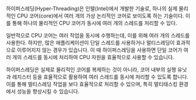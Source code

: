하이퍼스레딩(Hyper-Threading)은 인텔(Intel)에서 개발한 기술로, 하나의 실제 물리적인 CPU 코어(core)에서 여러 개의 가상 논리적인 코어로 보이도록 하는 기술이다. 이를 통해 하나의 물리적인 CPU 코어가 동시에 여러 개의 스레드를 처리할 수 있다.

일반적으로 CPU 코어는 여러 작업을 동시에 수행하는데, 이를 위해 여러 개의 스레드를 사용한다. 하지만, 많은 애플리케이션이 단일 스레드를 사용하거나 멀티스레딩이 효과적으로 이루어지지 않는 경우가 있습니다. 이 때 하이퍼스레딩을 사용하면 단일 코어가 여러 개의 스레드를 동시에 처리하여 CPU 자원을 효율적으로 사용할 수 있습니다.

하이퍼스레딩은 실제로 물리적인 코어를 복제하는 것이 아니라, 코어 내부의 실행 유닛과 레지스터 등을 효율적으로 활용하여 여러 스레드를 동시에 처리할 수 있도록 합니다. 이를 통해 멀티스레딩 작업을 보다 효율적으로 처리할 수 있으며, 특히 멀티태스킹 환경에서 성능을 향상시킬 수 있습니다.